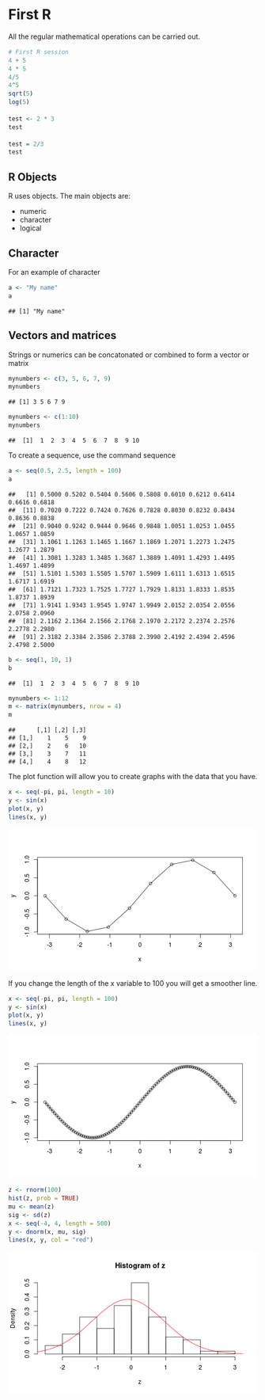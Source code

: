 First R
========================================================

All the regular mathematical operations can be carried out. 

```r
# First R session
4 + 5
4 * 5
4/5
4^5
sqrt(5)
log(5)

test <- 2 * 3
test

test = 2/3
test
```

R Objects
----------------------------------------------------------
R uses objects. The main objects are:
* numeric
* character
* logical 

Character
-----------------------------------------------------
For an example of character

```r
a <- "My name"
a
```

```
## [1] "My name"
```


Vectors and matrices
-----------------------------------------------------
Strings or numerics can be concatonated or combined to form a vector or matrix

```r
mynumbers <- c(3, 5, 6, 7, 9)
mynumbers
```

```
## [1] 3 5 6 7 9
```

```r
mynumbers <- c(1:10)
mynumbers
```

```
##  [1]  1  2  3  4  5  6  7  8  9 10
```

To create a sequence, use the command sequence

```r
a <- seq(0.5, 2.5, length = 100)
a
```

```
##   [1] 0.5000 0.5202 0.5404 0.5606 0.5808 0.6010 0.6212 0.6414 0.6616 0.6818
##  [11] 0.7020 0.7222 0.7424 0.7626 0.7828 0.8030 0.8232 0.8434 0.8636 0.8838
##  [21] 0.9040 0.9242 0.9444 0.9646 0.9848 1.0051 1.0253 1.0455 1.0657 1.0859
##  [31] 1.1061 1.1263 1.1465 1.1667 1.1869 1.2071 1.2273 1.2475 1.2677 1.2879
##  [41] 1.3081 1.3283 1.3485 1.3687 1.3889 1.4091 1.4293 1.4495 1.4697 1.4899
##  [51] 1.5101 1.5303 1.5505 1.5707 1.5909 1.6111 1.6313 1.6515 1.6717 1.6919
##  [61] 1.7121 1.7323 1.7525 1.7727 1.7929 1.8131 1.8333 1.8535 1.8737 1.8939
##  [71] 1.9141 1.9343 1.9545 1.9747 1.9949 2.0152 2.0354 2.0556 2.0758 2.0960
##  [81] 2.1162 2.1364 2.1566 2.1768 2.1970 2.2172 2.2374 2.2576 2.2778 2.2980
##  [91] 2.3182 2.3384 2.3586 2.3788 2.3990 2.4192 2.4394 2.4596 2.4798 2.5000
```

```r
b <- seq(1, 10, 1)
b
```

```
##  [1]  1  2  3  4  5  6  7  8  9 10
```

```r
mynumbers <- 1:12
m <- matrix(mynumbers, nrow = 4)
m
```

```
##      [,1] [,2] [,3]
## [1,]    1    5    9
## [2,]    2    6   10
## [3,]    3    7   11
## [4,]    4    8   12
```

The plot function will allow you to create graphs with the data that you have. 

```r
x <- seq(-pi, pi, length = 10)
y <- sin(x)
plot(x, y)
lines(x, y)
```

![plot of chunk unnamed-chunk-5](figure/unnamed-chunk-5.png) 

If you change the length of the x variable to 100 you will get a smoother line. 

```r
x <- seq(-pi, pi, length = 100)
y <- sin(x)
plot(x, y)
lines(x, y)
```

![plot of chunk unnamed-chunk-6](figure/unnamed-chunk-6.png) 


```r
z <- rnorm(100)
hist(z, prob = TRUE)
mu <- mean(z)
sig <- sd(z)
x <- seq(-4, 4, length = 500)
y <- dnorm(x, mu, sig)
lines(x, y, col = "red")
```

![plot of chunk unnamed-chunk-7](figure/unnamed-chunk-7.png) 

